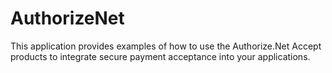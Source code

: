 # AuthorizeNet
This application provides examples of how to use the Authorize.Net Accept products to integrate secure payment acceptance into your applications.
